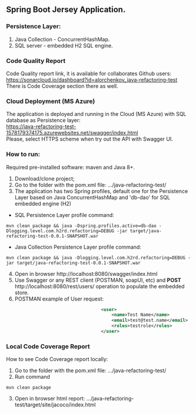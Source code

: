 ## Spring Boot Jersey Application.
### Persistence Layer: 
1. Java Collection - ConcurrentHashMap.
2. SQL server - embedded H2 SQL engine.

### Code Quality Report
Code Quality report link, it is available for collaborates Github users:</br>
https://sonarcloud.io/dashboard?id=alorchenkov_java-refactoring-test
</br> There is Code Coverage section there as well.

### Cloud Deployment (MS Azure)
The application is deployed and running in the Cloud (MS Azure) with SQL database
as Persistence layer:</br>
https://java-refactoring-test-1578179374175.azurewebsites.net/swagger/index.html
</br> Please, select HTTPS scheme when try out the API with Swagger UI.

### How to run:
Required pre-installed software: maven and Java 8+.
1. Download/clone project;
2. Go to the folder with the pom.xml file: .../java-refactoring-test/
3. The application has two Spring profiles, default one for the Persistence Layer based on Java ConcurrentHashMap
and 'db-dao' for SQL embedded engine (H2)
- SQL Persistence Layer profile command:
```
mvn clean package && java -Dspring.profiles.active=db-dao -Dlogging.level.com.h2rd.refactoring=DEBUG -jar target/java-refactoring-test-0.0.1-SNAPSHOT.war
```
- Java Collection Persistence Layer profile command:
```
mvn clean package && java -Dlogging.level.com.h2rd.refactoring=DEBUG -jar target/java-refactoring-test-0.0.1-SNAPSHOT.war
 ```
4. Open in browser http://localhost:8080/swagger/index.html
5. Use Swagger or any REST client (POSTMAN, soapUI, etc) and <b>POST</b> http://localhost:8080/rest/users/ operation to populate the embedded store.
6. POSTMAN example of User request:
```xml
                                    <user>
                                        <name>Test Name</name>
                                        <email>test@test.name</email>
                                        <roles>testrole</roles>
                                    </user>
```
### Local Code Coverage Report
How to see Code Coverage report locally:
1. Go to the folder with the pom.xml file: .../java-refactoring-test/
2. Run command 
```
mvn clean package
```
3. Open in browser html report: .../java-refactoring-test/target/site/jacoco/index.html
